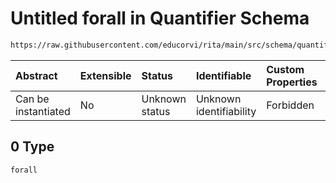 # Untitled forall in Quantifier Schema

```txt
https://raw.githubusercontent.com/educorvi/rita/main/src/schema/quantifier.json#/examples/0
```



| Abstract            | Extensible | Status         | Identifiable            | Custom Properties | Additional Properties | Access Restrictions | Defined In                                                                   |
| :------------------ | :--------- | :------------- | :---------------------- | :---------------- | :-------------------- | :------------------ | :--------------------------------------------------------------------------- |
| Can be instantiated | No         | Unknown status | Unknown identifiability | Forbidden         | Allowed               | none                | [quantifier.json\*](../../src/schema/quantifier.json "open original schema") |

## 0 Type

`forall`
